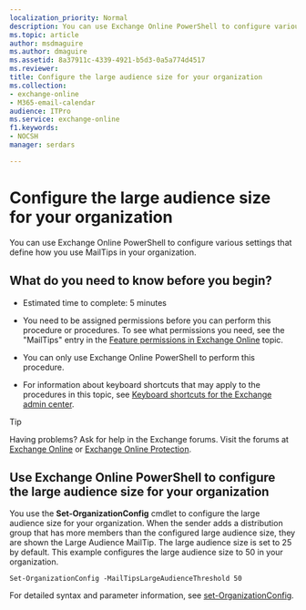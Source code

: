```yaml
---
localization_priority: Normal
description: You can use Exchange Online PowerShell to configure various settings that define how you use MailTips in your organization.
ms.topic: article
author: msdmaguire
ms.author: dmaguire
ms.assetid: 8a37911c-4339-4921-b5d3-0a5a774d4517
ms.reviewer: 
title: Configure the large audience size for your organization
ms.collection: 
- exchange-online
- M365-email-calendar
audience: ITPro
ms.service: exchange-online
f1.keywords:
- NOCSH
manager: serdars

---
```


# Configure the large audience size for your organization

You can use Exchange Online PowerShell to configure various settings that define how you use MailTips in your organization.

## What do you need to know before you begin?

- Estimated time to complete: 5 minutes

- You need to be assigned permissions before you can perform this procedure or procedures. To see what permissions you need, see the "MailTips" entry in the [Feature permissions in Exchange Online](../../permissions-exo/feature-permissions.md) topic.

- You can only use Exchange Online PowerShell to perform this procedure.

- For information about keyboard shortcuts that may apply to the procedures in this topic, see [Keyboard shortcuts for the Exchange admin center](../../accessibility/keyboard-shortcuts-in-admin-center.md).

> [!TIP]
> Having problems? Ask for help in the Exchange forums. Visit the forums at [Exchange Online](https://social.technet.microsoft.com/forums/msonline/home?forum=onlineservicesexchange) or [Exchange Online Protection](https://social.technet.microsoft.com/forums/forefront/home?forum=FOPE).

## Use Exchange Online PowerShell to configure the large audience size for your organization

You use the **Set-OrganizationConfig** cmdlet to configure the large audience size for your organization. When the sender adds a distribution group that has more members than the configured large audience size, they are shown the Large Audience MailTip. The large audience size is set to 25 by default. This example configures the large audience size to 50 in your organization.

```Set-OrganizationConfig
Set-OrganizationConfig -MailTipsLargeAudienceThreshold 50
```

For detailed syntax and parameter information, see [set-OrganizationConfig](/powershell/module/exchange/set-organizationconfig).